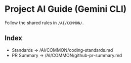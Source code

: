 # Project AI Guide (Gemini CLI)
Follow the shared rules in `/AI/COMMON/`.

## Index
- Standards → /AI/COMMON/coding-standards.md
- PR Summary → /AI/COMMON/github-pr-summary.md
